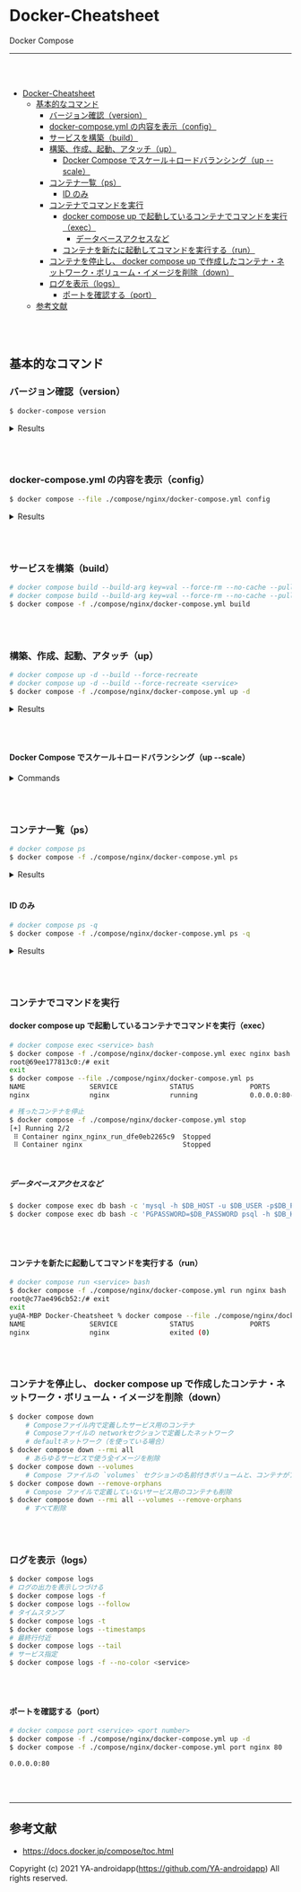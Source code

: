 <a id="markdown-docker-cheatsheet" name="docker-cheatsheet"></a>

# Docker-Cheatsheet

Docker Compose

---

<br><br>

<!-- TOC -->

- [Docker-Cheatsheet](#docker-cheatsheet)
  - [基本的なコマンド](#基本的なコマンド)
    - [バージョン確認（version）](#バージョン確認version)
    - [docker-compose.yml の内容を表示（config）](#docker-composeyml-の内容を表示config)
    - [サービスを構築（build）](#サービスを構築build)
    - [構築、作成、起動、アタッチ（up）](#構築作成起動アタッチup)
      - [Docker Compose でスケール＋ロードバランシング（up --scale）](#docker-compose-でスケール＋ロードバランシングup---scale)
    - [コンテナ一覧（ps）](#コンテナ一覧ps)
      - [ID のみ](#id-のみ)
    - [コンテナでコマンドを実行](#コンテナでコマンドを実行)
      - [docker compose up で起動しているコンテナでコマンドを実行（exec）](#docker-compose-up-で起動しているコンテナでコマンドを実行exec)
        - [データベースアクセスなど](#データベースアクセスなど)
      - [コンテナを新たに起動してコマンドを実行する（run）](#コンテナを新たに起動してコマンドを実行するrun)
    - [コンテナを停止し、 docker compose up で作成したコンテナ・ネットワーク・ボリューム・イメージを削除（down）](#コンテナを停止し-docker-compose-up-で作成したコンテナ・ネットワーク・ボリューム・イメージを削除down)
    - [ログを表示（logs）](#ログを表示logs)
      - [ポートを確認する（port）](#ポートを確認するport)
  - [参考文献](#参考文献)

<!-- /TOC -->

<br><br>

<a id="markdown-基本的なコマンド" name="基本的なコマンド"></a>

## 基本的なコマンド

<a id="markdown-バージョン確認version" name="バージョン確認version"></a>

### バージョン確認（version）

```bash
$ docker-compose version
```

<details>
    <summary>Results</summary>

```bash
docker-compose version 1.29.2, build 5becea4c
docker-py version: 5.0.0
CPython version: 3.9.0
OpenSSL version: OpenSSL 1.1.1h  22 Sep 2020
```

</details>

<br><br>

<a id="markdown-docker-composeyml-の内容を表示config" name="docker-composeyml-の内容を表示config"></a>

### docker-compose.yml の内容を表示（config）

```bash
$ docker compose --file ./compose/nginx/docker-compose.yml config
```

<details>
    <summary>Results</summary>

```yaml
services:
  nginx:
    container_name: nginx
    image: nginx:latest
    networks:
      default: null
    ports:
      - mode: ingress
        target: 80
        published: 80
        protocol: tcp
    volumes:
      - type: bind
        source: /Users/yu/Documents/GitHub/Docker-Cheatsheet/compose/config/index.html
        target: /usr/share/nginx/html/index.html
        bind:
          create_host_path: true
networks:
  default:
    name: config_default
```

</details>

<br><br>

<a id="markdown-サービスを構築build" name="サービスを構築build"></a>

### サービスを構築（build）

```bash
# docker compose build --build-arg key=val --force-rm --no-cache --pull
# docker compose build --build-arg key=val --force-rm --no-cache --pull <service>
$ docker compose -f ./compose/nginx/docker-compose.yml build
```

<br><br>

<a id="markdown-構築作成起動アタッチup" name="構築作成起動アタッチup"></a>

### 構築、作成、起動、アタッチ（up）

```bash
# docker compose up -d --build --force-recreate
# docker compose up -d --build --force-recreate <service>
$ docker compose -f ./compose/nginx/docker-compose.yml up -d
```

<details>
    <summary>Results</summary>

```
[+] Running 7/7
 ⠿ nginx Pulled                                                                                    10.6s
   ⠿ b4d181a07f80 Pull complete                                                                     4.1s
   ⠿ 66b1c490df3f Pull complete                                                                     5.3s
   ⠿ d0f91ae9b44c Pull complete                                                                     5.3s
   ⠿ baf987068537 Pull complete                                                                     5.4s
   ⠿ 6bbc76cbebeb Pull complete                                                                     5.5s
   ⠿ 32b766478bc2 Pull complete                                                                     5.5s
[+] Running 2/2
 ⠿ Network nginx_default  Created                                                                   4.0s
 ⠿ Container nginx        Started                                                                   4.0s
```

</details>

<br><br>

<a id="markdown-docker-compose-でスケール＋ロードバランシングup---scale" name="docker-compose-でスケール＋ロードバランシングup---scale"></a>

#### Docker Compose でスケール＋ロードバランシング（up --scale）

<details>
    <summary>Commands</summary>

```yaml
# docker-compose.yml

version: "3"

services:
  web:
    image: nginx:alpine

  loadbalancer:
    image: haproxy:alpine
    ports:
      - 80:80
    volumes:
      - ./haproxy.cfg:/usr/local/etc/haproxy/haproxy.cfg
    depends_on:
      - web
```

<br>

```
# haproxy.cfg

defaults
    timeout connect 5s
    timeout client 5s
    timeout server 30s

frontend web_proxy
    bind *:80
    use_backend web-server

backend web-server
    balance roundrobin

    server web1 loadbalancer_web_1:80 check inter 2s
    server web2 loadbalancer_web_2:80 check inter 2s
    server web3 loadbalancer_web_3:80 check inter 2s

    mode http
    option forwardfor
```

<br>

```bash
$ COMPOSE_PROJECT_NAME=loadbalancer docker compose -f ./compose/scale/docker-compose.yml up --scale web=3
```

</details>

<br><br>

<a id="markdown-コンテナ一覧ps" name="コンテナ一覧ps"></a>

### コンテナ一覧（ps）

```bash
# docker compose ps
$ docker compose -f ./compose/nginx/docker-compose.yml ps
```

<details>
    <summary>Results</summary>

```
NAME                SERVICE             STATUS              PORTS
nginx               nginx               running             0.0.0.0:80->80/tcp, :::80->80/tcp
```

</details>

<br>

<a id="markdown-id-のみ" name="id-のみ"></a>

#### ID のみ

```bash
# docker compose ps -q
$ docker compose -f ./compose/nginx/docker-compose.yml ps -q
```

<details>
    <summary>Results</summary>

```
70070728c13efbdc6318b45d51aa2b7f145ccbee9711bd5530bfeb3e40c3243c
```

</details>

<br><br>

<a id="markdown-コンテナでコマンドを実行" name="コンテナでコマンドを実行"></a>

### コンテナでコマンドを実行

<a id="markdown-docker-compose-up-で起動しているコンテナでコマンドを実行exec" name="docker-compose-up-で起動しているコンテナでコマンドを実行exec"></a>

#### docker compose up で起動しているコンテナでコマンドを実行（exec）

```bash
# docker compose exec <service> bash
$ docker compose -f ./compose/nginx/docker-compose.yml exec nginx bash
root@69ee177813c0:/# exit
exit
$ docker compose --file ./compose/nginx/docker-compose.yml ps
NAME                SERVICE             STATUS              PORTS
nginx               nginx               running             0.0.0.0:80->80/tcp, :::80->80/tcp

# 残ったコンテナを停止
$ docker compose -f ./compose/nginx/docker-compose.yml stop
[+] Running 2/2
 ⠿ Container nginx_nginx_run_dfe0eb2265c9  Stopped                                                                                        0.0s
 ⠿ Container nginx                         Stopped                                                                                        1.2s
```

<br>

<a id="markdown-データベースアクセスなど" name="データベースアクセスなど"></a>

##### データベースアクセスなど

```bash
$ docker compose exec db bash -c 'mysql -h $DB_HOST -u $DB_USER -p$DB_PASSWORD $DB_DATABASE'
$ docker compose exec db bash -c 'PGPASSWORD=$DB_PASSWORD psql -h $DB_HOST -p 5432 -U $DB_USER'
```

<br><br>

<a id="markdown-コンテナを新たに起動してコマンドを実行するrun" name="コンテナを新たに起動してコマンドを実行するrun"></a>

#### コンテナを新たに起動してコマンドを実行する（run）

```bash
# docker compose run <service> bash
$ docker compose -f ./compose/nginx/docker-compose.yml run nginx bash
root@c77ae496cb52:/# exit
exit
yu@A-MBP Docker-Cheatsheet % docker compose --file ./compose/nginx/docker-compose.yml ps
NAME                SERVICE             STATUS              PORTS
nginx               nginx               exited (0)
```

<br><br>

<a id="markdown-コンテナを停止し-docker-compose-up-で作成したコンテナ・ネットワーク・ボリューム・イメージを削除down" name="コンテナを停止し-docker-compose-up-で作成したコンテナ・ネットワーク・ボリューム・イメージを削除down"></a>

### コンテナを停止し、 docker compose up で作成したコンテナ・ネットワーク・ボリューム・イメージを削除（down）

```bash
$ docker compose down
    # Composeファイル内で定義したサービス用のコンテナ
    # Composeファイルの networkセクションで定義したネットワーク
    # defaultネットワーク（を使っている場合）
$ docker compose down --rmi all
    # あらゆるサービスで使う全イメージを削除
$ docker compose down --volumes
    # Compose ファイルの `volumes` セクションの名前付きボリュームと、コンテナがアタッチしたアノニマス・ボリュームを削除
$ docker compose down --remove-orphans
    # Compose ファイルで定義していないサービス用のコンテナも削除
$ docker compose down --rmi all --volumes --remove-orphans
    # すべて削除
```

<br><br>

<a id="markdown-ログを表示logs" name="ログを表示logs"></a>

### ログを表示（logs）

```bash
$ docker compose logs
# ログの出力を表示しつづける
$ docker compose logs -f
$ docker compose logs --follow
# タイムスタンプ
$ docker compose logs -t
$ docker compose logs --timestamps
# 最終行付近
$ docker compose logs --tail
# サービス指定
$ docker compose logs -f --no-color <service>
```

<br><br>

<a id="markdown-ポートを確認するport" name="ポートを確認するport"></a>

#### ポートを確認する（port）

```bash
# docker compose port <service> <port number>
$ docker compose -f ./compose/nginx/docker-compose.yml up -d
$ docker compose -f ./compose/nginx/docker-compose.yml port nginx 80
```

```
0.0.0.0:80
```

<br><br>

---

<a id="markdown-参考文献" name="参考文献"></a>

## 参考文献

- https://docs.docker.jp/compose/toc.html

Copyright (c) 2021 YA-androidapp(https://github.com/YA-androidapp) All rights reserved.
